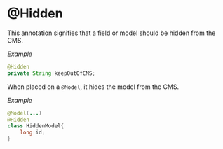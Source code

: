 # @Hidden
This annotation signifies that a field or model should be hidden from the CMS.

_Example_
```java
@Hidden
private String keepOutOfCMS;
```

When placed on a `@Model`, it hides the model from the CMS.

_Example_
```java
@Model(...)
@Hidden
class HiddenModel{
    long id;
}
```